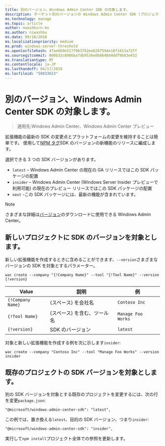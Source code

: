 ```yaml
---
title: 別のバージョン、Windows Admin Center SDK の対象します。
description: ターゲット別のバージョンの Windows Admin Center SDK (プロジェクト ホノルル)
ms.technology: manage
ms.topic: article
author: nwashburn-ms
ms.author: niwashbu
ms.date: 09/18/2018
ms.localizationpriority: medium
ms.prod: windows-server-threshold
ms.openlocfilehash: 47ae669e517f963762ee6267594e18f3413a72ff
ms.sourcegitcommit: 0d0b32c8986ba7db9536e0b8648d4ddf9b03e452
ms.translationtype: MT
ms.contentlocale: ja-JP
ms.lasthandoff: 04/17/2019
ms.locfileid: "59833623"
---
```

# <a name="target-a-different-version-of-the-windows-admin-center-sdk"></a>別のバージョン、Windows Admin Center SDK の対象します。

>適用先:Windows Admin Center、Windows Admin Center プレビュー

拡張機能の最新の SDK の変更点とプラットフォームの変更を維持することは簡単です。  使用して[NPM タグ](https://www.npmjs.com/package/@microsoft/windows-admin-center-sdk)SDK のバージョンの新機能のリリースに編成します。

選択できる 3 つの SDK バージョンがあります。

* ```latest``` – Windows Admin Center の現在の GA リリースではこの SDK パッケージの配置
* ```insider``` – Windows Admin Center (Windows Server Insider プレビューで利用可能) の現在のプレビュー リリースではこの SDK パッケージの配置
* ```next``` -この SDK パッケージには、最新の機能が含まれています。

> [!NOTE]
> さまざまな詳細は[バージョン](https://aka.ms/WACDownloadPage)のダウンロードに使用できる Windows Admin Center。

## <a name="targeting-sdk-version-on-a-new-project"></a>新しいプロジェクトに SDK のバージョンを対象とします。

新しい拡張機能を作成するときに含めることができます、```--version```さまざまなバージョンの SDK を対象とするパラメーター。

```
wac create --company "{!Company Name}" --tool "{!Tool Name}" --version {!version}
```

| Value | 説明 | 例 |
| ----- | ----------- | ------- |
| ```{!Company Name}``` | (スペース) を会社名 | ```Contoso Inc``` |
| ```{!Tool Name}``` | (スペース) を含む、ツール名 | ```Manage Foo Works``` |
| ```{!version}``` | SDK のバージョン | ```latest``` |

対象と新しい拡張機能を作成する例を次に示します```insider```:

```
wac create --company "Contoso Inc" --tool "Manage Foo Works" --version insider
```

## <a name="targeting-sdk-version-on-an-existing-project"></a>既存のプロジェクトの SDK バージョンを対象とします。

別の SDK バージョンを対象とする既存のプロジェクトを変更するには、次の行を変更```package.json```:

```
"@microsoft/windows-admin-center-sdk": "latest",
```
この例では、置き換える```latest```、目的の SDK バージョン、つまり```insider```:

```
"@microsoft/windows-admin-center-sdk": "insider",
```

実行して```npm install```プロジェクト全体での参照を更新します。